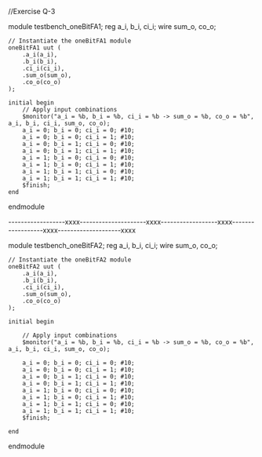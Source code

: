 //Exercise Q-3

module testbench_oneBitFA1;
    reg a_i, b_i, ci_i;
    wire sum_o, co_o;
    
    // Instantiate the oneBitFA1 module
    oneBitFA1 uut (
        .a_i(a_i),
        .b_i(b_i),
        .ci_i(ci_i),
        .sum_o(sum_o),
        .co_o(co_o)
    );

    initial begin
        // Apply input combinations
        $monitor("a_i = %b, b_i = %b, ci_i = %b -> sum_o = %b, co_o = %b", a_i, b_i, ci_i, sum_o, co_o);
        a_i = 0; b_i = 0; ci_i = 0; #10;
        a_i = 0; b_i = 0; ci_i = 1; #10;
        a_i = 0; b_i = 1; ci_i = 0; #10;
        a_i = 0; b_i = 1; ci_i = 1; #10;
        a_i = 1; b_i = 0; ci_i = 0; #10;
        a_i = 1; b_i = 0; ci_i = 1; #10;
        a_i = 1; b_i = 1; ci_i = 0; #10;
        a_i = 1; b_i = 1; ci_i = 1; #10;
        $finish;
    end
endmodule

------------------xxxx---------------------xxxx------------------xxxx------------------xxxx--------------------xxxx

module testbench_oneBitFA2;
    reg a_i, b_i, ci_i;
    wire sum_o, co_o;
    
    // Instantiate the oneBitFA2 module
    oneBitFA2 uut (
        .a_i(a_i),
        .b_i(b_i),
        .ci_i(ci_i),
        .sum_o(sum_o),
        .co_o(co_o)
    );

    initial begin

        // Apply input combinations
        $monitor("a_i = %b, b_i = %b, ci_i = %b -> sum_o = %b, co_o = %b", a_i, b_i, ci_i, sum_o, co_o);

        a_i = 0; b_i = 0; ci_i = 0; #10;
        a_i = 0; b_i = 0; ci_i = 1; #10;
        a_i = 0; b_i = 1; ci_i = 0; #10;
        a_i = 0; b_i = 1; ci_i = 1; #10;
        a_i = 1; b_i = 0; ci_i = 0; #10;
        a_i = 1; b_i = 0; ci_i = 1; #10;
        a_i = 1; b_i = 1; ci_i = 0; #10;
        a_i = 1; b_i = 1; ci_i = 1; #10;
        $finish;

    end
endmodule


                                

